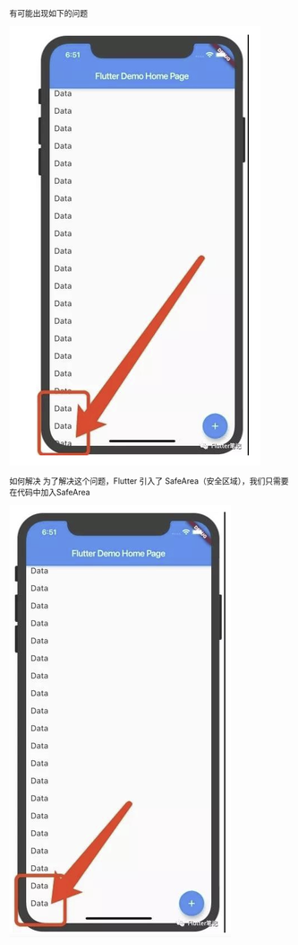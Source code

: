 有可能出现如下的问题

![](img\2020-11-19-18-25-11.png)

如何解决
为了解决这个问题，Flutter 引入了 SafeArea（安全区域），我们只需要在代码中加入SafeArea

![](img\2020-11-19-18-26-21.png)